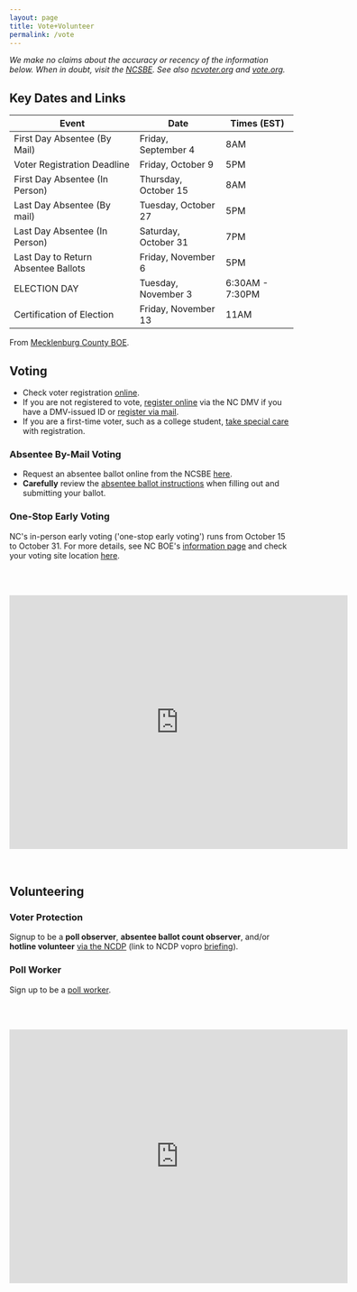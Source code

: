 ```yaml
---
layout: page
title: Vote+Volunteer
permalink: /vote
---
```


*We make no claims about the accuracy or recency of the information below. When
in doubt, visit the [NCSBE][ncsbe]. See also
[ncvoter.org](https://www.ncvoter.org/.) and [vote.org][vote.org].*

[vote.org]: https://www.vote.org/state/north-carolina/

## Key Dates and Links

| Event   |      Date      |  Times (EST) |
|---------|----------------|------|
| First Day Absentee (By Mail) | Friday, September 4 | 8AM |
| Voter Registration Deadline | Friday, October 9 | 5PM |
| First Day Absentee (In Person) | Thursday, October 15 | 8AM |
| Last Day Absentee (By mail) |  Tuesday, October 27 | 5PM  |
| Last Day Absentee (In Person) | Saturday, October 31 | 7PM |
| Last Day to Return Absentee Ballots |  Friday, November 6 | 5PM |
| ELECTION DAY | Tuesday, November 3 | 6:30AM - 7:30PM |
| Certification of Election | Friday, November 13 | 11AM |

From [Mecklenburg County BOE][dates].

[dates]: https://www.mecknc.gov/BOE/elections/Pages/ElectionSchedule.aspx

## Voting

- Check voter registration [online](https://vt.ncsbe.gov/RegLkup/).
- If you are not registered to vote, [register online][register] via the NC DMV
  if you have a DMV-issued ID or [register via mail][register1].
- If you are a first-time voter, such as a college student, [take special
  care][special_care] with registration.

[register]: https://www.ncdot.gov/dmv/offices-services/online/Pages/voter-registration-application.aspx
[register1]: https://www.ncsbe.gov/registering/how-register
[special_care]: https://ncgovote.org/registration_tips.html

### Absentee By-Mail Voting

- Request an absentee ballot online from the NCSBE [here][vbm_request].
- **Carefully** review the [absentee ballot instructions][vbm_instruction] when
  filling out and submitting your ballot.

[vbm_request]: https://votebymail.ncsbe.gov/app/home
[vbm_howto]: https://www.ncsbe.gov/voting/vote-mail/five-steps-vote-mail-north-carolina-2020-general-election
[vbm_instruction]: https://www.ncsbe.gov/voting/vote-mail/detailed-instructions-voting-mail

### One-Stop Early Voting

NC's in-person early voting ('one-stop early voting') runs from October 15 to
October 31. For more details, see NC BOE's [information page][one-stop] and
check your voting site location [here][oss].

<br/><br/>
<div style="text-align:center">
    <iframe src="https://www.google.com/maps/d/u/0/embed?mid=1HdI9LKwXyFXDcy7y7g2qN2UIWUfEDU7s" width="600" height="450" frameborder="0" style="border:0;" allowfullscreen="" align="middle">
    </iframe>
</div>
<br/><br/>

[one-stop]: https://www.ncsbe.gov/voting/vote-early-person
[oss]: https://vt.ncsbe.gov/ossite/

## Volunteering

### Voter Protection

Signup to be a **poll observer**, **absentee ballot count observer**, and/or
**hotline volunteer** [via the NCDP][vopro_dnc] (link to NCDP vopro
[briefing][vopro_briefing]).

### Poll Worker

Sign up to be a [poll worker][form_signup].

<br/><br/>
<div style="text-align:center">
    <iframe src="https://workelections.azurewebsites.net" width="600" height="450" frameborder="0" style="border:0;" allowfullscreen="" align="middle">
    </iframe>
</div>

[form_signup]: https://www.ncsbe.gov/about-elections/get-involved/become-election-official

[vopro_dnc]: https://ncdemslive.cp.bsd.net/page/signup/vopro-volunteer-survey
[vopro_briefing]: https://www.mobilize.us/ncdems/event/308065/
[covid19]: https://www.ncsbe.gov/about-elections/voting-coronavirus/10-facts-about-voting-north-carolina-during-covid-19-pandemic


[ncsbe]: https://www.ncsbe.gov/
